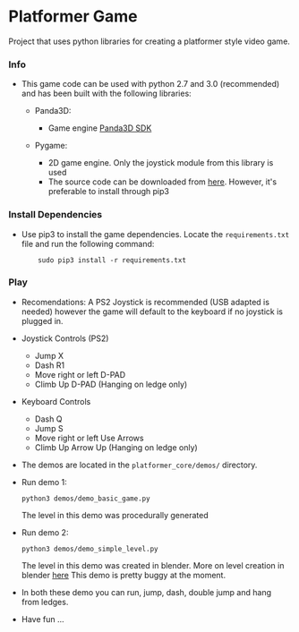 Platformer Game 
===============

Project that uses python libraries for creating a platformer style video game.


### Info
- This game code can be used with python 2.7 and 3.0 (recommended) and has been built with the following libraries:
  - Panda3D:
    - Game engine [Panda3D SDK](http://www.panda3d.org) 

  - Pygame:
    - 2D game engine.  Only the joystick module from this library is used 
    - The source code can be downloaded from [here](https://bitbucket.org/pygame/pygame/wiki/VersionControl).  However, it's preferable to install through pip3


### Install Dependencies
- Use pip3 to install the game dependencies.  Locate the `requirements.txt` file and run the following command:
	```
		sudo pip3 install -r requirements.txt
	```

### Play
- Recomendations:
  A PS2 Joystick is recommended (USB adapted is needed) however the game will default to the keyboard if no joystick is plugged in.
- Joystick Controls (PS2)
  - Jump X
  - Dash R1
  - Move right or left D-PAD
  - Climb Up D-PAD (Hanging on ledge only)
- Keyboard Controls
  - Dash Q
  - Jump S
  - Move right or left Use Arrows
  - Climb Up Arrow Up (Hanging on ledge only)

- The demos are located in the `platformer_core/demos/` directory.
- Run demo 1:
  ```
  python3 demos/demo_basic_game.py
  ```
  The level in this demo was procedurally generated

- Run demo 2:
  ```
  python3 demos/demo_simple_level.py
  ```
  The level in this demo was created in blender.  More on level creation in blender [here](platformer_resources/README.md)
  This demo is pretty buggy at the moment.


- In both these demo you can run, jump, dash, double jump and hang from ledges.
- Have fun ...
